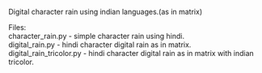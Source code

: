 

Digital character rain using indian languages.(as in matrix)

Files:  
character_rain.py - simple character rain using hindi.  
digital_rain.py - hindi character digital rain as in matrix.  
digital_rain_tricolor.py - hindi character digital rain as in matrix with indian tricolor.  
